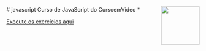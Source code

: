 <img src="index/assets/images/logo-javascript.pngimagens/mascote.png" align="right" width="100">
# javascript
 Curso de JavaScript do CursoemVideo
 * <p><a href="https://erikaestudar.github.io/javascript/index/index.html">Execute os exercícios aqui</a></p>
